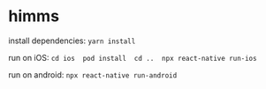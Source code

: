 # himms

install dependencies: `yarn install`

run on iOS: 
`cd ios 
pod install 
cd .. 
npx react-native run-ios`

run on android: `npx react-native run-android`
